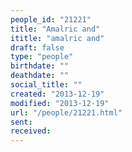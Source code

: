 ```yaml
---
people_id: "21221"
title: "Amalric and"
ititle: "amalric and"
draft: false
type: "people"
birthdate: ""
deathdate: ""
social_title: ""
created: "2013-12-19"
modified: "2013-12-19"
url: "/people/21221.html"
sent:
received:
---
```

